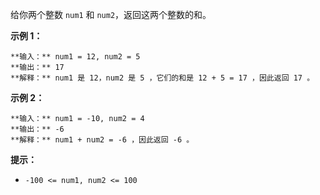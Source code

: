 给你两个整数 `num1` 和 `num2`，返回这两个整数的和。



**示例 1：**

    
    
    **输入：** num1 = 12, num2 = 5
    **输出：** 17
    **解释：** num1 是 12，num2 是 5 ，它们的和是 12 + 5 = 17 ，因此返回 17 。
    

**示例 2：**

    
    
    **输入：** num1 = -10, num2 = 4
    **输出：** -6
    **解释：** num1 + num2 = -6 ，因此返回 -6 。
    



**提示：**

  * `-100 <= num1, num2 <= 100`

